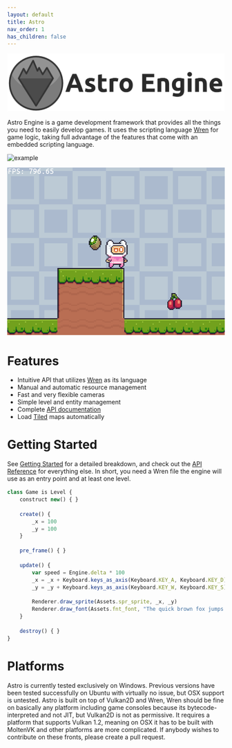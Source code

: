```yaml
---
layout: default
title: Astro
nav_order: 1
has_children: false
---
```


![Astro Engine](banner.png)

Astro Engine is a game development framework that provides all the things you need to
easily develop games. It uses the scripting language [Wren](https://github.com/wren-lang/wren)
for game logic, taking full advantage of the features that come with an embedded
scripting language.

![example](https://user-images.githubusercontent.com/17896827/237554076-686ab0a6-b37d-4407-8e26-1b98d0bd00ab.gif)

![example](https://github.com/PaoloMazzon/Astro/raw/master/examples/fixed-timestep/data/example.gif)

Features
========

 + Intuitive API that utilizes [Wren](https://github.com/wren-lang/wren) as its language
 + Manual and automatic resource management
 + Fast and very flexible cameras
 + Simple level and entity management
 + Complete [API documentation](https://astroengine.ca/classes/)
 + Load [Tiled](https://www.mapeditor.org/) maps automatically

Getting Started
===============
See [Getting Started](https://astroengine.ca/GettingStarted.html) for a detailed breakdown, and check out the
[API Reference](https://astroengine.ca/classes/) for everything else. In short, you need a Wren file the engine
will use as an entry point and at least one level.

```javascript    
class Game is Level {
    construct new() { }
    
    create() {
        _x = 100
        _y = 100
    }
    
    pre_frame() { }

    update() {
        var speed = Engine.delta * 100
        _x = _x + Keyboard.keys_as_axis(Keyboard.KEY_A, Keyboard.KEY_D) * speed
        _y = _y + Keyboard.keys_as_axis(Keyboard.KEY_W, Keyboard.KEY_S) * speed

        Renderer.draw_sprite(Assets.spr_sprite, _x, _y)
        Renderer.draw_font(Assets.fnt_font, "The quick brown fox jumps over the lazy dog.", 0, 0)
    }

    destroy() { }
}
```

Platforms
=========
Astro is currently tested exclusively on Windows. Previous versions have been
tested successfully on Ubuntu with virtually no issue, but OSX support is untested.
Astro is built on top of Vulkan2D and Wren, Wren should be fine on basically
any platform including game consoles because its bytecode-interpreted and not
JIT, but Vulkan2D is not as permissive. It requires a platform that supports
Vulkan 1.2, meaning on OSX it has to be built with MoltenVK and other platforms
are more complicated. If anybody wishes to contribute on these fronts, please
create a pull request.